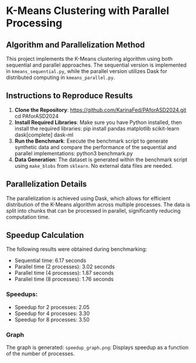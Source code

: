 # K-Means Clustering with Parallel Processing

## Algorithm and Parallelization Method
This project implements the K-Means clustering algorithm using both sequential and parallel approaches. The sequential version is implemented in `kmeans_sequential.py`, while the parallel version utilizes Dask for distributed computing in `kmeans_parallel.py`.

## Instructions to Reproduce Results
1. **Clone the Repository**:
https://github.com/KarinaFed/PAforASD2024.git
cd PAforASD2024
2. **Install Required Libraries**:
Make sure you have Python installed, then install the required libraries:
pip install pandas matplotlib scikit-learn dask[complete] dask-ml
3. **Run the Benchmark**:
Execute the benchmark script to generate synthetic data and compare the performance of the sequential and parallel implementations:
python3 benchmark.py
4. **Data Generation**:
The dataset is generated within the benchmark script using `make_blobs` from `sklearn`. No external data files are needed.

## Parallelization Details
The parallelization is achieved using Dask, which allows for efficient distribution of the K-Means algorithm across multiple processes. The data is split into chunks that can be processed in parallel, significantly reducing computation time.

## Speedup Calculation
The following results were obtained during benchmarking:

- Sequential time: 6.17 seconds
- Parallel time (2 processes): 3.02 seconds
- Parallel time (4 processes): 1.87 seconds
- Parallel time (8 processes): 1.76 seconds

### Speedups:
- Speedup for 2 processes: 2.05
- Speedup for 4 processes: 3.30
- Speedup for 8 processes: 3.50
  
### Graph
The graph is generated: `speedup_graph.png`: Displays speedup as a function of the number of processes.
